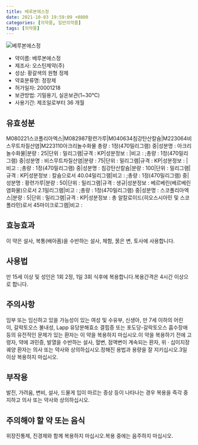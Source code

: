 ```yaml
---
title: 베루본에스정
date: 2021-10-03 19:59:09 +0800
categories: [의약품, 일반의약품]
tags: [의약품]
---
```

![베루본에스정](https://nedrug.mfds.go.kr/pbp/cmn/itemImageDownload/147427708320500126)

- 약이름: 베루본에스정
- 제조사: 오스틴제약(주)
- 성상: 황갈색의 원형 정제
- 약효분류명: 정장제
- 허가일자: 20001218
- 보관방법: 기밀용기, 실온보관(1~30℃)
- 사용기간: 제조일로부터 36 개월
## 유효성분
M080221스코폴리아엑스|M082987황련가루|M040634침강탄산칼슘|M223064비스무트차질산염|M223110아크리놀수화물
총량 : 1정(470밀리그램) 중|성분명 : 아크리놀수화물|분량 : 25|단위 : 밀리그램|규격 : KP|성분정보 : |비고 : ;총량 : 1정(470밀리그램) 중|성분명 : 비스무트차질산염|분량 : 75|단위 : 밀리그램|규격 : KP|성분정보 : |비고 : ;총량 : 1정(470밀리그램) 중|성분명 : 침강탄산칼슘|분량 : 100|단위 : 밀리그램|규격 : KP|성분정보 : 칼슘으로서 40.04밀리그램|비고 : ;총량 : 1정(470밀리그램) 중|성분명 : 황련가루|분량 : 50|단위 : 밀리그램|규격 : 생규|성분정보 : 베르베린(베르베린염화물)으로서 2.1밀리그램|비고 : ;총량 : 1정(470밀리그램) 중|성분명 : 스코폴리아엑스|분량 : 5|단위 : 밀리그램|규격 : KP|성분정보 : 총 알칼로이드(히오스시아민 및 스코폴라민)로서 45마이크로그램|비고 :
## 효능효과
이 약은 설사, 복통(배아픔)을 수반하는 설사, 체함, 묽은 변, 토사에 사용합니다.
## 사용법
만 15세 이상 및 성인은 1회 2정, 1일 3회 식후에 복용합니다.복용간격은 4시간 이상으로 합니다.
## 주의사항
임부 또는 임신하고 있을 가능성이 있는 여성 및 수유부, 신생아, 만 7세 이하의 어린이, 갈락토오스 불내성, Lapp 유당분해효소 결핍증 또는 포도당-갈락토오스 흡수장애 등의 유전적인 문제가 있는 환자는 이 약을 복용하지 마십시오.이 약을 복용하기 전에 고령자, 약에 과민증, 발열을 수반하는 설사, 혈변, 점액변이 계속되는 환자, 위 · 십이지장궤양 환자는 의사 또는 약사와 상의하십시오.정해진 용법과 용량을 잘 지키십시오.3일 이상 복용하지 마십시오.
## 부작용
발진, 가려움, 변비, 설사, 드물게 입이 마르는 증상 등이 나타나는 경우 복용을 즉각 중지하고 의사 또는 약사와 상의하십시오.
## 주의해야 할 약 또는 음식
위장진통제, 진경제와 함께 복용하지 마십시오.복용 중에는 음주하지 마십시오.
